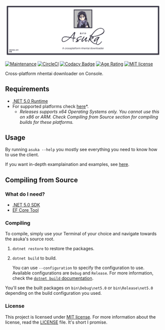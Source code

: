 ﻿![Wao Beeg Banner](docs/banner.png)

[![Maintenance](https://badgen.net/badge/maintained%3F/yes/green)](https://github.com/aikoofujimotoo/asuka/graphs/commit-activity)
[![CircleCI](https://circleci.com/gh/aikoofujimotoo/asuka.svg?style=shield&circle-token=488813c48d642cdb1ff63cdb2483fdab55df8c19)](https://circleci.com/gh/aikoofujimotoo/asuka)
[![Codacy Badge](https://app.codacy.com/project/badge/Grade/0059a755ff954e02ac9a10246170a3fb)](https://www.codacy.com?utm_source=github.com&utm_medium=referral&utm_content=aikoofujimotoo/asuka&utm_campaign=Badge_Grade)
[![Age Rating](https://badgen.net/badge/age%20rating/18+/red)](https://en.wikipedia.org/wiki/Age_of_majority)
[![MIT license](https://badgen.net/badge/license/MIT/green)](LICENSE)

Cross-platform nhentai downloader on Console.

## Requirements

-   [.NET 5.0 Runtime](https://dotnet.microsoft.com/download/dotnet/5.0)
-   For supported platforms check [here](https://github.com/dotnet/core/blob/main/release-notes/5.0/5.0-supported-os.md)*.
    -   *Releases supports x64 Operating Systems only. You cannot use this on x86 or ARM. Check Compiling from Source section for compiling builds for these platforms.*


## Usage

By running `asuka --help` you mostly see everything you need to know how to use the client.

If you want in-depth examplaination and examples, see [here](docs/USAGE.md).

## Compiling from Source

### What do I need?

-   [.NET 5.0 SDK](https://dotnet.microsoft.com/download/dotnet/5.0)
-   [EF Core Tool](https://docs.microsoft.com/en-us/ef/core/cli/dotnet)

### Compiling

To compile, simply use your Terminal of your choice and navigate towards the asuka's source root.

1. `dotnet restore` to restore the packages.
2. `dotnet build` to build.

   You can use `--configuration` to specify the configuration to use. Available configurations are `Debug` and `Release`. For more information, check the [`dotnet build` documentation](https://docs.microsoft.com/en-us/dotnet/core/tools/dotnet-build).

You'll see the built packages on `bin\Debug\net5.0` or `bin\Release\net5.0` depending on the build configuration you used.

### License

This project is licensed under [MIT license](LICENSE). For more information about the license, read the [LICENSE](LICENSE) file. It's short I promise.